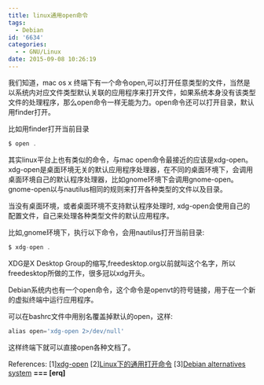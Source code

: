 ```yaml
---
title: linux通用open命令
tags:
  - Debian
id: '6634'
categories:
  - - GNU/Linux
date: 2015-09-08 10:26:19
---
```



<!-- more -->
我们知道，mac os x 终端下有一个命令open,可以打开任意类型的文件，当然是以系统内对应文件类型默认关联的应用程序来打开文件，如果系统本身没有该类型文件的处理程序，那么open命令一样无能为力。open命令还可以打开目录，默认用finder打开。

比如用finder打开当前目录
```js
$ open .
```

其实linux平台上也有类似的命令，与mac open命令最接近的应该是xdg-open。xdg-open是桌面环境无关的默认应用程序处理器，在不同的桌面环境下，会调用桌面环境自己的默认程序处理器，比如gnome环境下会调用gnome-open。gnome-open以与nautilus相同的规则来打开各种类型的文件以及目录。

当没有桌面环境，或者桌面环境不支持默认程序处理时, xdg-open会使用自己的配置文件，自己来处理各种类型文件的默认应用程序。

比如,gnome环境下，执行以下命令，会用nautilus打开当前目录:
```js
$ xdg-open .
```

XDG是X Desktop Group的缩写,freedesktop.org以前就叫这个名字，所以freedesktop所做的工作，很多冠以xdg开头。

Debian系统内也有一个open命令，这个命令是openvt的符号链接，用于在一个新的虚拟终端中运行应用程序。

可以在bashrc文件中用别名覆盖掉默认的open，这样:
```js
alias open='xdg-open 2>/dev/null' 
```

这样终端下就可以直接open各种文档了。

References:
\[1\][xdg-open](https://wiki.archlinux.org/index.php/Xdg-open)
\[2\][Linux下的通用打开命令](http://www.worldhello.net/2011/04/12/2437.html)
\[3\][Debian alternatives system](http://wiki.devl.cz/Default%20programs)
**\===
\[erq\]**